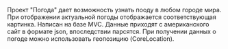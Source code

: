 Проект "Погода" дает возможность узнать пооду в любом городе мира. При отображении актуальной погоды отображается соответствующая картинка. 
Написан на базе  MVC.
Данные приходят с американского сайт в формате json, впоследствии парсятся. 
При получении данных о погоде можно использовать геопозицию (CoreLocation).
